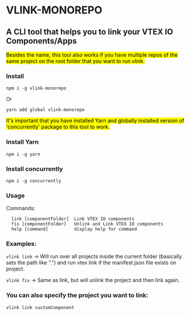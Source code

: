 # VLINK-MONOREPO
## A CLI tool that helps you to link your VTEX IO Components/Apps

<mark>Besides the name, this tool also works if you have multiple repos of the same project on the root folder that you want to run vlink.</mark>

### Install

`npm i -g vlink-monorepo`

Or

`yarn add global vlink-monorepo`

<mark>It's important that you have installed Yarn and globally installed version of 'concurrently' package to this tool to work.</mark>

### Install Yarn
`npm i -g yarn`

### Install concurrently
`npm i -g concurrently`

### Usage

Commands:
```
  link [componentFolder]  Link VTEX IO components
  fix [componentFolder]   Unlink and Link VTEX IO components
  help [command]          display help for command
```
### Examples:

`vlink link` -> Will run over all projects inside the current folder (basically sets the path like ".") and run vtex link if the manifest.json file exists on project.

`vlink fix` -> Same as link, but will unlink the project and then link again.

### You can also specify the project you want to link:
`vlink link customComponent`
